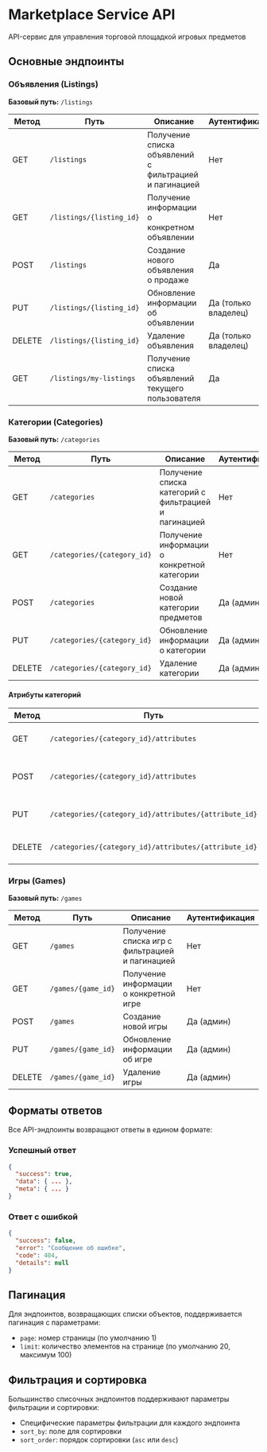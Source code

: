 # Marketplace Service API

API-сервис для управления торговой площадкой игровых предметов

## Основные эндпоинты

### Объявления (Listings)

**Базовый путь:** `/listings`

| Метод | Путь | Описание | Аутентификация |
|-------|------|----------|----------------|
| GET | `/listings` | Получение списка объявлений с фильтрацией и пагинацией | Нет |
| GET | `/listings/{listing_id}` | Получение информации о конкретном объявлении | Нет |
| POST | `/listings` | Создание нового объявления о продаже | Да |
| PUT | `/listings/{listing_id}` | Обновление информации об объявлении | Да (только владелец) |
| DELETE | `/listings/{listing_id}` | Удаление объявления | Да (только владелец) |
| GET | `/listings/my-listings` | Получение списка объявлений текущего пользователя | Да |

### Категории (Categories)

**Базовый путь:** `/categories`

| Метод | Путь | Описание | Аутентификация |
|-------|------|----------|----------------|
| GET | `/categories` | Получение списка категорий с фильтрацией и пагинацией | Нет |
| GET | `/categories/{category_id}` | Получение информации о конкретной категории | Нет |
| POST | `/categories` | Создание новой категории предметов | Да (админ) |
| PUT | `/categories/{category_id}` | Обновление информации о категории | Да (админ) |
| DELETE | `/categories/{category_id}` | Удаление категории | Да (админ) |

#### Атрибуты категорий

| Метод | Путь | Описание | Аутентификация |
|-------|------|----------|----------------|
| GET | `/categories/{category_id}/attributes` | Получение атрибутов категории | Нет |
| POST | `/categories/{category_id}/attributes` | Добавление нового атрибута к категории | Да (админ) |
| PUT | `/categories/{category_id}/attributes/{attribute_id}` | Обновление атрибута категории | Да (админ) |
| DELETE | `/categories/{category_id}/attributes/{attribute_id}` | Удаление атрибута категории | Да (админ) |

### Игры (Games)

**Базовый путь:** `/games`

| Метод | Путь | Описание | Аутентификация |
|-------|------|----------|----------------|
| GET | `/games` | Получение списка игр с фильтрацией и пагинацией | Нет |
| GET | `/games/{game_id}` | Получение информации о конкретной игре | Нет |
| POST | `/games` | Создание новой игры | Да (админ) |
| PUT | `/games/{game_id}` | Обновление информации об игре | Да (админ) |
| DELETE | `/games/{game_id}` | Удаление игры | Да (админ) |

## Форматы ответов

Все API-эндпоинты возвращают ответы в едином формате:

### Успешный ответ

```json
{
  "success": true,
  "data": { ... },
  "meta": { ... }
}
```

### Ответ с ошибкой

```json
{
  "success": false,
  "error": "Сообщение об ошибке",
  "code": 404,
  "details": null
}
```

## Пагинация

Для эндпоинтов, возвращающих списки объектов, поддерживается пагинация с параметрами:

- `page`: номер страницы (по умолчанию 1)
- `limit`: количество элементов на странице (по умолчанию 20, максимум 100)

## Фильтрация и сортировка

Большинство списочных эндпоинтов поддерживают параметры фильтрации и сортировки:

- Специфические параметры фильтрации для каждого эндпоинта
- `sort_by`: поле для сортировки
- `sort_order`: порядок сортировки (`asc` или `desc`) 